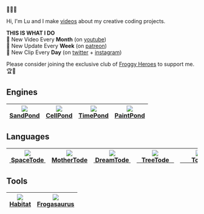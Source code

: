 🌱🐸🌱

Hi, I'm Lu and I make <a href="https://www.youtube.com/c/TodePond">videos</a> about my creative coding projects.<br>

**THIS IS WHAT I DO**<br>
🐸 New Video Every **Month** (on <a href="https://www.youtube.com/c/TodePond">youtube</a>)<br>
🐸 New Update Every **Week** (on <a href="https://patreon.com/todepond">patreon</a>)<br>
🐸 New Clip Every **Day** (on <a href="https://twitter.com/todepond">twitter</a> + <a href="https://instagram.com/todepond">instagram</a>)<br>

Please consider joining the exclusive club of <a href="https://patreon.com/todepond">Froggy Heroes</a> to support me. 🏆🐸

## Engines
| <a href="https://github.com/l2wilson94/sandpond"><img src="http://todepond.com/IMG/SandPond@0.25x.png?"><br>SandPond</a> | <a href="https://github.com/TodePond/CellPond"><img src="https://user-images.githubusercontent.com/15892272/164454144-25d4aa67-4942-463e-b4fe-edbd3b17adc1.png"><br>CellPond</a> | <a href="https://github.com/l2wilson94/timepond"><img src="http://todepond.com/IMG/TimePond@0.25x.png"><br>TimePond</a> | <a href="https://github.com/TodePond/PaintPond"><img src="https://user-images.githubusercontent.com/15892272/188943125-8d809989-8f8e-448e-a637-61a61d2e3050.png"><br>PaintPond</a> |
|:-----------------------------------------------------------------------:|---|---|---|

## Languages
| <a href="https://github.com/l2wilson94/spacetode"><img src="http://todepond.com/IMG/SpaceTode@0.25x.png"><br>&nbsp;SpaceTode&nbsp;</a> | <a href="https://github.com/l2wilson94/mothertode"><img src="http://todepond.com/IMG/MotherTode@0.25x.png"><br>MotherTode</a> | <a href="https://l2wilson94.gitbook.io/dreamtode"><img src="http://todepond.com/IMG/DreamTode@0.25x.png"><br>&nbsp;DreamTode&nbsp;</a> | <a href="https://github.com/l2wilson94/treetode"><img src="http://todepond.com/IMG/TreeTode@0.25x.png"><br>&nbsp;&nbsp;&nbsp;TreeTode&nbsp;&nbsp;&nbsp;</a> | <a href="https://l2wilson94.gitbook.io/tode"><img src="http://todepond.com/IMG/Template@0.25x.png"><br>&nbsp;&nbsp;&nbsp;&nbsp;&nbsp;&nbsp;&nbsp;Tode&nbsp;&nbsp;&nbsp;&nbsp;&nbsp;&nbsp;&nbsp;</a> |
|:-----------------------------------------------------------------------:|----------------|---------------|-------|----|

## Tools
| <a href="https://github.com/l2wilson94/habitat"><img src="http://todepond.com/IMG/Habitat@0.25x.png"><br>Habitat</a> | <a href="https://github.com/l2wilson94/Frogasaurus"><img src="http://todepond.com/IMG/Frogasaurus@0.25x.png"><br>Frogasaurus</a> |
|:-----------------------------------------------------------------------:|----------------|
